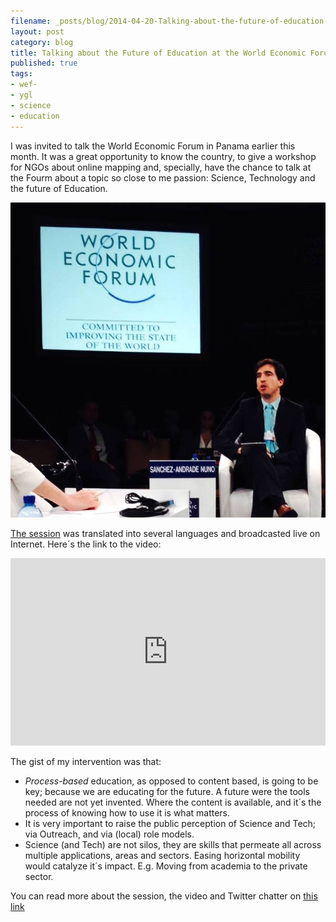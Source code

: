 ```yaml
---
filename: _posts/blog/2014-04-20-Talking-about-the-future-of-education-at-WEF.md
layout: post
category: blog
title: Talking about the Future of Education at the World Economic Forum
published: true
tags:
- wef-
- ygl
- science
- education
---
```


I was invited to talk the World Economic Forum in Panama earlier this month. It was a great opportunity to know the country, to give a workshop for NGOs about online mapping and, specially, have the chance to talk at the Fourm about a topic so close to me passion: Science, Technology and the future of Education.

![](images/1424351_503315521893_7664563435484350494_n.jpg)



[The session](https://www.weforum.org/sessions/summary/educating-tomorrow/) was translated into several languages and broadcasted live on Internet.<!--more--> Here´s the link to the video:

<iframe src="https://new.livestream.com/accounts/1909571/events/2867685/videos/46938547/player?autoPlay=false&amp;mute=false&amp;width=&amp;height=" width="100%" height="300px" frameborder="0" scrolling="no"></iframe>


The gist of my intervention was that:

* *Process-based* education, as opposed to content based, is going to be key; because we are educating for the future. A future were the tools needed are not yet invented. Where the content is available, and it´s the process of knowing how to use it is what matters.
* It is very important to raise the public perception of Science and Tech; via Outreach, and via (local) role models.
* Science (and Tech) are not silos, they are skills that permeate all across multiple applications, areas and sectors. Easing horizontal mobility would catalyze it´s impact. E.g. Moving from academia to the  private sector.

You can read more about the session, the video and Twitter chatter on [this link](https://www.weforum.org/sessions/summary/educating-tomorrow/)
